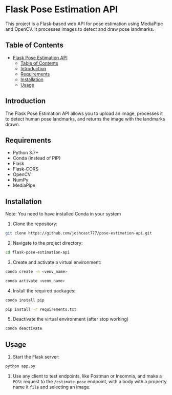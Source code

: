 # Flask Pose Estimation API

This project is a Flask-based web API for pose estimation using MediaPipe and OpenCV. It processes images to detect and draw pose landmarks.

## Table of Contents

- [Flask Pose Estimation API](#flask-pose-estimation-api)
	- [Table of Contents](#table-of-contents)
	- [Introduction](#introduction)
	- [Requirements](#requirements)
	- [Installation](#installation)
	- [Usage](#usage)

## Introduction

The Flask Pose Estimation API allows you to upload an image, processes it to detect human pose landmarks, and returns the image with the landmarks drawn.

## Requirements

- Python 3.7+
- Conda (instead of PIP)
- Flask
- Flask-CORS
- OpenCV
- NumPy
- MediaPipe

## Installation

Note: You need to have installed Conda in your system

1. Clone the repository:

```sh
git clone https://github.com/joshcast777/pose-estimation-api.git
```

2. Navigate to the project directory:

```bash
cd flask-pose-estimation-api
```

3. Create and activate a virtual environment:

```sh
conda create -n <venv_name>

conda activate <venv_name>
```

4. Install the required packages:

```sh
conda install pip

pip install -r requirements.txt
```

5. Deactivate the virtual environment (after stop working)

```sh
conda deactivate
```

## Usage

1. Start the Flask server:

```sh
python app.py
```

1. Use any client to test endpoints, like Postman or Insomnia, and make a `POSt` request to the `/estimate-pose` endpoint, with a body with a property name it `file` and selecting an image.
